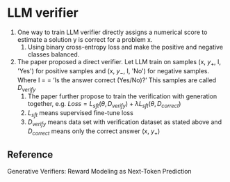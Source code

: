 # LLM verifier
1. One way to train LLM verifier directly assigns a numerical score to estimate a solution y is correct for a problem x.
	1. Using binary cross-entropy loss and make the positive and negative classes balanced.
2. The paper proposed a direct verifier. Let LLM train on samples (x, $y_+$, I, 'Yes') for positive samples and (x, $y_-$, I, 'No') for negative samples. Where I = = ‘Is the answer correct (Yes/No)?’ This samples are called $D_{verify}$
	1. The paper further propose to train the verification with generation together, e.g. $Loss = L_{sft}(\theta, D_{verify}) + \lambda L_{sft}(\theta, D_{correct})$
	2. $L_{sft}$ means supervised fine-tune loss
	3. $D_{verify}$ means data set with verification dataset as stated above and $D_{correct}$ means only the correct answer (x, $y_+$)

## Reference
Generative Verifiers: Reward Modeling as Next-Token Prediction